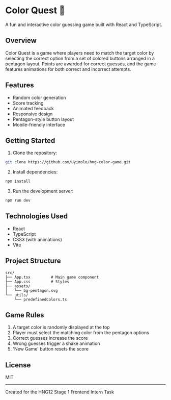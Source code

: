 # Color Quest 🎨

A fun and interactive color guessing game built with React and TypeScript.

## Overview

Color Quest is a game where players need to match the target color by selecting the correct option from a set of colored buttons arranged in a pentagon layout. Points are awarded for correct guesses, and the game features animations for both correct and incorrect attempts.

## Features

- Random color generation
- Score tracking
- Animated feedback
- Responsive design
- Pentagon-style button layout
- Mobile-friendly interface

## Getting Started

1. Clone the repository:

```bash
git clone https://github.com/Uyimolo/hng-color-game.git
```

2. Install dependencies:

```bash
npm install
```

3. Run the development server:

```bash
npm run dev
```

## Technologies Used

- React
- TypeScript
- CSS3 (with animations)
- Vite

## Project Structure

```
src/
├── App.tsx         # Main game component
├── App.css         # Styles
├── assets/
│   └── bg-pentagon.svg
└── utils/
    └── predefinedColors.ts
```

## Game Rules

1. A target color is randomly displayed at the top
2. Player must select the matching color from the pentagon options
3. Correct guesses increase the score
4. Wrong guesses trigger a shake animation
5. 'New Game' button resets the score

## License

MIT

---

Created for the HNG12 Stage 1 Frontend Intern
 Task
